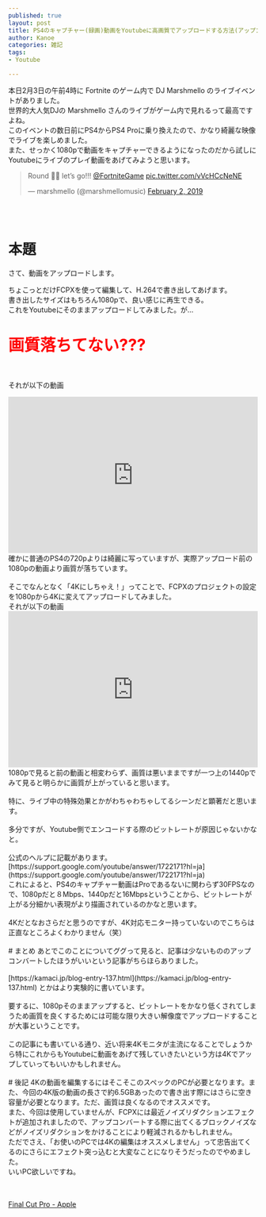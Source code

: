 ```yaml
---
published: true
layout: post
title: PS4のキャプチャー(録画)動画をYoutubeに高画質でアップロードする方法(アップコンバートのメリット)
author: Kanoe
categories: 雑記
tags:
- Youtube

---
```


本日2月3日の午前4時に Fortnite のゲーム内で DJ Marshmello のライブイベントがありました。<br>
世界的大人気DJの Marshmello さんのライブがゲーム内で見れるって最高ですよね。<br>
このイベントの数日前にPS4からPS4 Proに乗り換えたので、かなり綺麗な映像でライブを楽しめました。<br>
また、せっかく1080pで動画をキャプチャーできるようになったのだから試しにYoutubeにライブのプレイ動画をあげてみようと思います。<br>
<!-- more -->
<blockquote class="twitter-tweet" data-lang="en"><p lang="en" dir="ltr">Round ✌🏻 let’s go!!! <a href="https://twitter.com/FortniteGame?ref_src=twsrc%5Etfw">@FortniteGame</a> <a href="https://t.co/vVcHCcNeNE">pic.twitter.com/vVcHCcNeNE</a></p>&mdash; marshmello (@marshmellomusic) <a href="https://twitter.com/marshmellomusic/status/1091814963918688256?ref_src=twsrc%5Etfw">February 2, 2019</a></blockquote>
<script async src="https://platform.twitter.com/widgets.js" charset="utf-8"></script> 
<br>
<br>

# 本題
さて、動画をアップロードします。<br>

ちょこっとだけFCPXを使って編集して、H.264で書き出してあげます。<br>
書き出したサイズはもちろん1080pで、良い感じに再生できる。<br>
これをYoutubeにそのままアップロードしてみました。が...<br><br>

#### <font color="Red" size="6"> 画質落ちてない??? </font>
<br>

それが以下の動画<br>
<iframe width="100%" height="315" src="https://www.youtube.com/embed/MQ3oxc4yt4g" frameborder="0" allow="accelerometer; autoplay; encrypted-media; gyroscope; picture-in-picture" allowfullscreen></iframe>
<br>
確かに普通のPS4の720pよりは綺麗に写っていますが、実際アップロード前の1080pの動画より画質が落ちています。<br>
<br>
そこでなんとなく「4Kにしちゃえ！」ってことで、FCPXのプロジェクトの設定を1080pから4Kに変えてアップロードしてみました。<br>
それが以下の動画<br>
<iframe width="100%" height="315" src="https://www.youtube.com/embed/jjx_u1-EzOc" frameborder="0" allow="accelerometer; autoplay; encrypted-media; gyroscope; picture-in-picture" allowfullscreen></iframe>
<br>
1080pで見ると前の動画と相変わらず、画質は悪いままですが一つ上の1440pでみて見ると明らかに画質が上がっていると思います。<br>
<br>
特に、ライブ中の特殊効果とかがわちゃわちゃしてるシーンだと顕著だと思います。<br>
<br>
多分ですが、Youtube側でエンコードする際のビットレートが原因じゃないかなと。<br>
<br>
公式のヘルプに記載があります。<br>
[https://support.google.com/youtube/answer/1722171?hl=ja](https://support.google.com/youtube/answer/1722171?hl=ja)
<br>
これによると、PS4のキャプチャー動画はProであるないに関わらず30FPSなので、1080pだと８Mbps、1440pだと16Mbpsということから、ビットレートが上がる分細かい表現がより描画されているのかなと思います。<br>
<br>
4Kだとなおさらだと思うのですが、4K対応モニター持っていないのでこちらは正直なところよくわかりません（笑）<br>
<br>
# まとめ
あとでこのことについてググって見ると、記事は少ないもののアップコンバートしたほうがいいという記事がちらほらありました。<br>
<br>
[https://kamaci.jp/blog-entry-137.html](https://kamaci.jp/blog-entry-137.html) とかはより実験的に書いています。<br>
<br>
要するに、1080pそのままアップすると、ビットレートをかなり低くされてしまうため画質を良くするためには可能な限り大きい解像度でアップロードすることが大事ということです。<br>
<br>
この記事にも書いている通り、近い将来4Kモニタが主流になることでしょうから特にこれからもYoutubeに動画をあげて残していきたいという方は4Kでアップしていってもいいかもしれません。<br>
<br>
# 後記
4Kの動画を編集するにはそこそこのスペックのPCが必要となります。また、今回の4K版の動画の長さで約6.5GBあったので書き出す際にはさらに空き容量が必要となります。ただ、画質は良くなるのでオススメです。<br>
また、今回は使用していませんが、FCPXには最近ノイズリダクションエフェクトが追加されましたので、アップコンバートする際に出てくるブロックノイズなどがノイズリダクションをかけることにより軽減されるかもしれません。<br>
ただでさえ、「お使いのPCでは4Kの編集はオススメしません」って忠告出てくるのにさらにエフェクト突っ込むと大変なことになりそうだったのでやめました。<br>
いいPC欲しいですね。<br><br><br>

<a href="https://geo.itunes.apple.com/jp/app/final-cut-pro/id424389933?mt=12&app=apps">Final Cut Pro - Apple</a><br>
<a href="https://geo.itunes.apple.com/jp/app/final-cut-pro/id424389933?mt=12&app=apps" style="display:inline-block;overflow:hidden;background:url(https://linkmaker.itunes.apple.com/ja-jp/badge-lrg.svg?releaseDate=2011-06-21T00:00:00Z&kind=desktopapp&bubble=macos_apps) no-repeat;width:165px;height:40px;"></a>

